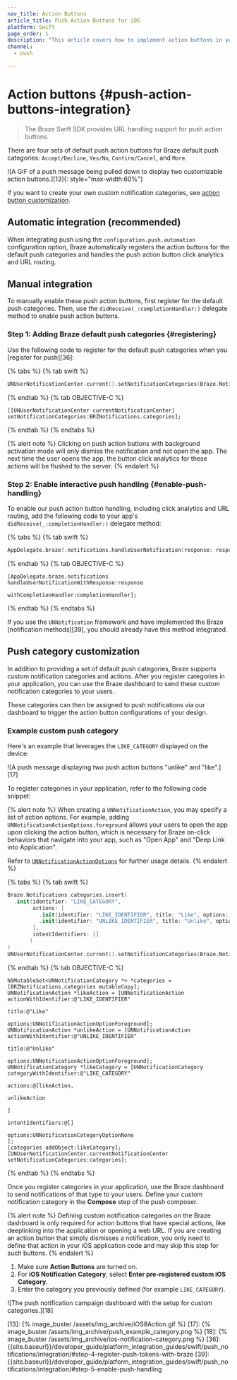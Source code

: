 ```yaml
---
nav_title: Action Buttons
article_title: Push Action Buttons for iOS
platform: Swift
page_order: 1
description: "This article covers how to implement action buttons in your iOS push notifications for the Swift SDK."
channel:
  - push

---
```


# Action buttons {#push-action-buttons-integration}

> The Braze Swift SDK provides URL handling support for push action buttons. 

There are four sets of default push action buttons for Braze default push categories: `Accept/Decline`, `Yes/No`, `Confirm/Cancel`, and `More`. 

![A GIF of a push message being pulled down to display two customizable action buttons.][13]{: style="max-width:60%"}

If you want to create your own custom notification categories, see [action button customization](#push-category-customization).

## Automatic integration (recommended)

When integrating push using the `configuration.push.automation` configuration option, Braze automatically registers the action buttons for the default push categories and handles the push action button click analytics and URL routing.

## Manual integration

To manually enable these push action buttons, first register for the default push categories. Then, use the `didReceive(_:completionHandler:)` delegate method to enable push action buttons.

### Step 1: Adding Braze default push categories {#registering}

Use the following code to register for the default push categories when you [register for push][36]:

{% tabs %}
{% tab swift %}

```swift
UNUserNotificationCenter.current().setNotificationCategories(Braze.Notifications.categories)
```

{% endtab %}
{% tab OBJECTIVE-C %}

```objc
[[UNUserNotificationCenter currentNotificationCenter] setNotificationCategories:BRZNotifications.categories];
```

{% endtab %}
{% endtabs %}

{% alert note %}
Clicking on push action buttons with background activation mode will only dismiss the notification and not open the app. The next time the user opens the app, the button click analytics for these actions will be flushed to the server.
{% endalert %}

### Step 2: Enable interactive push handling {#enable-push-handling}

To enable our push action button handling, including click analytics and URL routing, add the following code to your app's `didReceive(_:completionHandler:)` delegate method:

{% tabs %}
{% tab swift %}

```swift
AppDelegate.braze?.notifications.handleUserNotification(response: response, withCompletionHandler: completionHandler)
```

{% endtab %}
{% tab OBJECTIVE-C %}

```objc
[AppDelegate.braze.notifications handleUserNotificationWithResponse:response
                                              withCompletionHandler:completionHandler];
```

{% endtab %}
{% endtabs %}

If you use the `UNNotification` framework and have implemented the Braze [notification methods][39], you should already have this method integrated. 

## Push category customization

In addition to providing a set of default push categories, Braze supports custom notification categories and actions. After you register categories in your application, you can use the Braze dashboard to send these custom notification categories to your users.

These categories can then be assigned to push notifications via our dashboard to trigger the action button configurations of your design. 

### Example custom push category

Here's an example that leverages the `LIKE_CATEGORY` displayed on the device:

![A push message displaying two push action buttons "unlike" and "like".][17]

To register categories in your application, refer to the following code snippet:

{% alert note %}
When creating a `UNNotificationAction`, you may specify a list of action options. For example, adding `UNNotificationActionOptions.foreground` allows your users to open the app upon clicking the action button, which is necessary for Braze on-click behaviors that navigate into your app, such as "Open App" and "Deep Link into Application".

Refer to [`UNNotificationActionOptions`](https://developer.apple.com/documentation/usernotifications/unnotificationactionoptions) for further usage details.
{% endalert %}

{% tabs %}
{% tab swift %}

```swift
Braze.Notifications.categories.insert(
  .init(identifier: "LIKE_CATEGORY",
        actions: [
          .init(identifier: "LIKE_IDENTIFIER", title: "Like", options: [.foreground]),
          .init(identifier: "UNLIKE_IDENTIFIER", title: "Unlike", options: [.foreground])
        ],
        intentIdentifiers: []
       )
)
UNUserNotificationCenter.current().setNotificationCategories(Braze.Notifications.categories)
```

{% endtab %}
{% tab OBJECTIVE-C %}

```objc
NSMutableSet<UNNotificationCategory *> *categories = [BRZNotifications.categories mutableCopy];
UNNotificationAction *likeAction = [UNNotificationAction actionWithIdentifier:@"LIKE_IDENTIFIER"
                                                                        title:@"Like"
                                                                      options:UNNotificationActionOptionForeground];
UNNotificationAction *unlikeAction = [UNNotificationAction actionWithIdentifier:@"UNLIKE_IDENTIFIER"
                                                                          title:@"Unlike"
                                                                        options:UNNotificationActionOptionForeground];
UNNotificationCategory *likeCategory = [UNNotificationCategory categoryWithIdentifier:@"LIKE_CATEGORY"
                                                                              actions:@[likeAction,
                                                                                        unlikeAction
                                                                                      ]
                                                                    intentIdentifiers:@[]
                                                                              options:UNNotificationCategoryOptionNone
];
[categories addObject:likeCategory];
[UNUserNotificationCenter.currentNotificationCenter setNotificationCategories:categories];
```

{% endtab %}
{% endtabs %}

Once you register categories in your application, use the Braze dashboard to send notifications of that type to your users. Define your custom notification category in the **Compose** step of the push composer.

{% alert note %}
Defining custom notification categories on the Braze dashboard is only required for action buttons that have special actions, like deeplinking into the application or opening a web URL. If you are creating an action button that simply dismisses a notification, you only need to define that action in your iOS application code and may skip this step for such buttons.
{% endalert %}

1. Make sure **Action Buttons** are turned on.
2. For **iOS Notification Category**, select **Enter pre-registered custom iOS Category**.
3. Enter the category you previously defined (for example `LIKE_CATEGORY`).

![The push notification campaign dashboard with the setup for custom categories.][18]

[13]: {% image_buster /assets/img_archive/iOS8Action.gif %}
[17]: {% image_buster /assets/img_archive/push_example_category.png %}
[18]: {% image_buster /assets/img_archive/ios-notification-category.png %}
[36]: {{site.baseurl}}/developer_guide/platform_integration_guides/swift/push_notifications/integration/#step-4-register-push-tokens-with-braze
[39]: {{site.baseurl}}/developer_guide/platform_integration_guides/swift/push_notifications/integration/#step-5-enable-push-handling